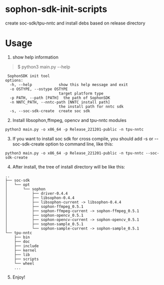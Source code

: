 # sophon-sdk-init-scripts
create soc-sdk/tpu-nntc and install debs based on release directory
# Usage
1. show help information
> $ python3 main.py --help

     SophonSDK init tool
    options:
      -h, --help            show this help message and exit
      -o OSTYPE, --ostype OSTYPE
                            target platform type
      -p PATH, --path [PATH]  the path of SophonSDK
      -n NNTC_PATH, --nntc-path [NNTC install path]
                            the install path for nntc sdk
      -s, --soc-sdk-create  create soc sdk 

2. Install libsophon,ffmpeg, opencv and tpu-nntc modules
```
python3 main.py -o x86_64 -p Release_221201-public -n tpu-nntc
```     
     
3. If you want to install soc sdk for cross compile, you should add -s or --soc-sdk-create option to command line, like this:
```commandline
python3 main.py -o x86_64 -p Release_221201-public -n tpu-nntc --soc-sdk-create
```
4. After install, the tree of install directory will be like this:
```commandline
..
├── soc-sdk
│   └── opt
│       └── sophon
│           ├── driver-0.4.4
│           ├── libsophon-0.4.4
│           ├── libsophon-current -> libsophon-0.4.4
│           ├── sophon-ffmpeg_0.5.1
│           ├── sophon-ffmpeg-current -> sophon-ffmpeg_0.5.1
│           ├── sophon-opencv_0.5.1
│           ├── sophon-opencv-current -> sophon-opencv_0.5.1
│           ├── sophon-sample_0.5.1
│           └── sophon-sample-current -> sophon-sample_0.5.1
└── tpu-nntc
    ├── bin
    ├── doc
    ├── include
    ├── kernel
    ├── lib
    ├── scripts
    └── wheel
    ...
```
5. Enjoy!